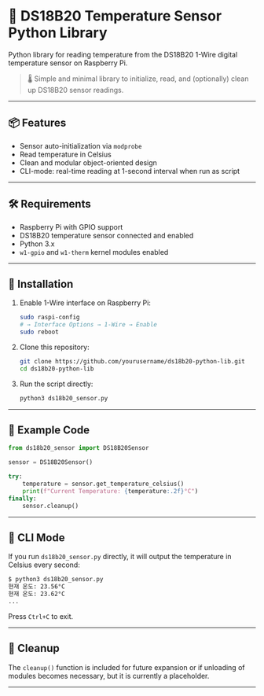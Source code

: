 # 📡 DS18B20 Temperature Sensor Python Library

Python library for reading temperature from the DS18B20 1-Wire digital temperature sensor on Raspberry Pi.

> 🌡️ Simple and minimal library to initialize, read, and (optionally) clean up DS18B20 sensor readings.

---

## 📦 Features

- Sensor auto-initialization via `modprobe`
- Read temperature in Celsius
- Clean and modular object-oriented design
- CLI-mode: real-time reading at 1-second interval when run as script

---

## 🛠 Requirements

- Raspberry Pi with GPIO support
- DS18B20 temperature sensor connected and enabled
- Python 3.x
- `w1-gpio` and `w1-therm` kernel modules enabled

---

## 🚀 Installation

1. Enable 1-Wire interface on Raspberry Pi:
   ```bash
   sudo raspi-config
   # → Interface Options → 1-Wire → Enable
   sudo reboot
   ```

2. Clone this repository:
   ```bash
   git clone https://github.com/yourusername/ds18b20-python-lib.git
   cd ds18b20-python-lib
   ```

3. Run the script directly:
   ```bash
   python3 ds18b20_sensor.py
   ```

---

## 🧪 Example Code

```python
from ds18b20_sensor import DS18B20Sensor

sensor = DS18B20Sensor()

try:
    temperature = sensor.get_temperature_celsius()
    print(f"Current Temperature: {temperature:.2f}°C")
finally:
    sensor.cleanup()
```

---

## 🔁 CLI Mode

If you run `ds18b20_sensor.py` directly, it will output the temperature in Celsius every second:

```bash
$ python3 ds18b20_sensor.py
현재 온도: 23.56°C
현재 온도: 23.62°C
...
```

Press `Ctrl+C` to exit.

---

## 🧹 Cleanup

The `cleanup()` function is included for future expansion or if unloading of modules becomes necessary, but it is currently a placeholder.

---
